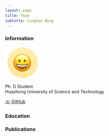 ```yaml
---
layout: page
title: Team
subtitle: Conghao Wong
---
```

<!--
 * @Author: Conghao Wong
 * @Date: 2023-03-03 17:44:52
 * @LastEditors: Conghao Wong
 * @LastEditTime: 2023-04-28 18:58:49
 * @Description: file content
 * @Github: https://cocoon2wong.github.io
 * Copyright 2023 Conghao Wong, All Rights Reserved.
-->

### Information

<div class="cv_image">
    <div>
        <p></p>
        <img src="/subassets/img/team/conghaowong.png">
    </div>
    <div>
        <p>
            Ph. D Student <br/>
            Huazhong University of Science and Technology
        </p>
        <div>
            <a class="btn btn-colorful btn-lg" href="mailto:conghaowong@icloud.com">✉️</a>
            <a class="btn btn-colorful btn-lg" href="https://github.com/cocoon2wong">GitHub</a>
        </div>
    </div>
</div>

### Education

### Publications
